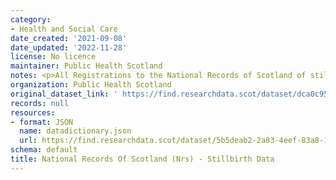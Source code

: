 ```yaml
---
category:
- Health and Social Care
date_created: '2021-09-08'
date_updated: '2022-11-28'
license: No licence
maintainer: Public Health Scotland
notes: <p>All Registrations to the National Records of Scotland of stillbirths.</p>
organization: Public Health Scotland
original_dataset_link: ' https://find.researchdata.scot/dataset/dca0c95b-ae7d-4163-8c3b-a881f779df02'
records: null
resources:
- format: JSON
  name: datadictionary.json
  url: https://find.researchdata.scot/dataset/5b5deab2-2a83-4eef-83a8-13853beee94c/resource/dca0c95b-ae7d-4163-8c3b-a881f779df02/download/datadictionary.json
schema: default
title: National Records Of Scotland (Nrs) - Stillbirth Data
---
```

